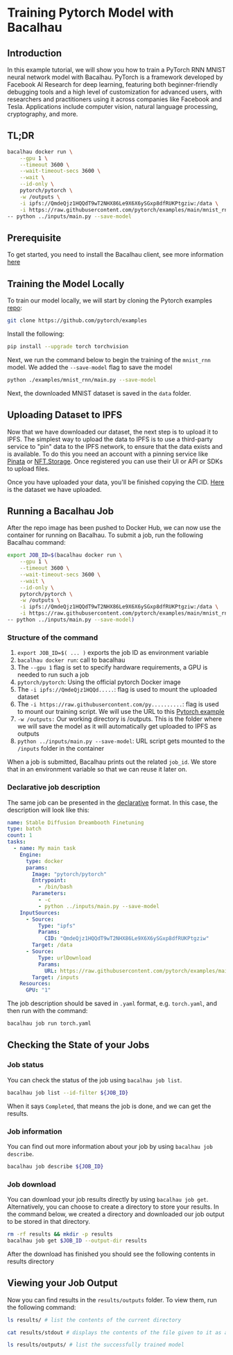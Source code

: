 # Training Pytorch Model with Bacalhau

## Introduction

In this example tutorial, we will show you how to train a PyTorch RNN MNIST neural network model with Bacalhau. PyTorch is a framework developed by Facebook AI Research for deep learning, featuring both beginner-friendly debugging tools and a high level of customization for advanced users, with researchers and practitioners using it across companies like Facebook and Tesla. Applications include computer vision, natural language processing, cryptography, and more.

## TL;DR​ <a href="#tldr" id="tldr"></a>

```bash
bacalhau docker run \
    --gpu 1 \
    --timeout 3600 \
    --wait-timeout-secs 3600 \
    --wait \
    --id-only \
    pytorch/pytorch \
    -w /outputs \
    -i ipfs://QmdeQjz1HQQdT9wT2NHX86Le9X6X6ySGxp8dfRUKPtgziw:/data \
    -i https://raw.githubusercontent.com/pytorch/examples/main/mnist_rnn/main.py \
-- python ../inputs/main.py --save-model
```

## Prerequisite​ <a href="#prerequisite" id="prerequisite"></a>

To get started, you need to install the Bacalhau client, see more information [here](../../getting-started/installation.md)

## Training the Model Locally​ <a href="#training-the-model-locally" id="training-the-model-locally"></a>

To train our model locally, we will start by cloning the Pytorch examples [repo](https://github.com/pytorch/examples):

```bash
git clone https://github.com/pytorch/examples
```

Install the following:

```bash
pip install --upgrade torch torchvision
```

Next, we run the command below to begin the training of the `mnist_rnn` model. We added the `--save-model` flag to save the model

```bash
python ./examples/mnist_rnn/main.py --save-model
```

Next, the downloaded MNIST dataset is saved in the `data` folder.

## Uploading Dataset to IPFS​ <a href="#uploading-dataset-to-ipfs" id="uploading-dataset-to-ipfs"></a>

Now that we have downloaded our dataset, the next step is to upload it to IPFS. The simplest way to upload the data to IPFS is to use a third-party service to "pin" data to the IPFS network, to ensure that the data exists and is available. To do this you need an account with a pinning service like [Pinata](https://pinata.cloud/) or [NFT.Storage](https://nft.storage/). Once registered you can use their UI or API or SDKs to upload files.

Once you have uploaded your data, you'll be finished copying the CID. [Here](https://gateway.pinata.cloud/ipfs/QmdeQjz1HQQdT9wT2NHX86Le9X6X6ySGxp8dfRUKPtgziw/?filename=data) is the dataset we have uploaded.

## Running a Bacalhau Job​ <a href="#running-a-bacalhau-job" id="running-a-bacalhau-job"></a>

After the repo image has been pushed to Docker Hub, we can now use the container for running on Bacalhau. To submit a job, run the following Bacalhau command:

```bash
export JOB_ID=$(bacalhau docker run \
    --gpu 1 \
    --timeout 3600 \
    --wait-timeout-secs 3600 \
    --wait \
    --id-only \
    pytorch/pytorch \
    -w /outputs \
    -i ipfs://QmdeQjz1HQQdT9wT2NHX86Le9X6X6ySGxp8dfRUKPtgziw:/data \
    -i https://raw.githubusercontent.com/pytorch/examples/main/mnist_rnn/main.py \
-- python ../inputs/main.py --save-model)
```

### Structure of the command​ <a href="#structure--of-the-command" id="structure--of-the-command"></a>

1. `export JOB_ID=$( ... )` exports the job ID as environment variable
2. `bacalhau docker run`: call to bacalhau
3. The `--gpu 1` flag is set to specify hardware requirements, a GPU is needed to run such a job
4. `pytorch/pytorch`: Using the official pytorch Docker image
5. The `-i ipfs://QmdeQjz1HQQd.....`: flag is used to mount the uploaded dataset
6. The `-i https://raw.githubusercontent.com/py..........`: flag is used to mount our training script. We will use the URL to this [Pytorch example](https://github.com/pytorch/examples/blob/main/mnist_rnn/main.py)
7. `-w /outputs:` Our working directory is /outputs. This is the folder where we will save the model as it will automatically get uploaded to IPFS as outputs
8. `python ../inputs/main.py --save-model`: URL script gets mounted to the `/inputs` folder in the container

When a job is submitted, Bacalhau prints out the related `job_id`. We store that in an environment variable so that we can reuse it later on.

### Declarative job description​ <a href="#declarative-job-description" id="declarative-job-description"></a>

The same job can be presented in the [declarative](../../references/jobs/job/) format. In this case, the description will look like this:

```yaml
name: Stable Diffusion Dreambooth Finetuning
type: batch
count: 1
tasks:
  - name: My main task
    Engine:
      type: docker
      params:
        Image: "pytorch/pytorch" 
        Entrypoint:
          - /bin/bash
        Parameters:
          - -c
          - python ../inputs/main.py --save-model
    InputSources:
      - Source:
          Type: "ipfs"
          Params:
            CID: "QmdeQjz1HQQdT9wT2NHX86Le9X6X6ySGxp8dfRUKPtgziw"
        Target: /data
      - Source:
          Type: urlDownload
          Params:
            URL: https://raw.githubusercontent.com/pytorch/examples/main/mnist_rnn/main.py
        Target: /inputs  
    Resources:
      GPU: "1"
```

The job description should be saved in `.yaml` format, e.g. `torch.yaml`, and then run with the command:

```bash
bacalhau job run torch.yaml
```

## Checking the State of your Jobs​ <a href="#checking-the-state-of-your-jobs" id="checking-the-state-of-your-jobs"></a>

### Job status​ <a href="#job-status" id="job-status"></a>

You can check the status of the job using `bacalhau job list`.

```bash
bacalhau job list --id-filter ${JOB_ID}
```

When it says `Completed`, that means the job is done, and we can get the results.

### Job information​ <a href="#job-information" id="job-information"></a>

You can find out more information about your job by using `bacalhau job describe`.

```bash
bacalhau job describe ${JOB_ID}
```

### Job download​ <a href="#job-download" id="job-download"></a>

You can download your job results directly by using `bacalhau job get`. Alternatively, you can choose to create a directory to store your results. In the command below, we created a directory and downloaded our job output to be stored in that directory.

```bash
rm -rf results && mkdir -p results
bacalhau job get $JOB_ID --output-dir results
```

After the download has finished you should see the following contents in results directory

## Viewing your Job Output​ <a href="#viewing-your-job-output" id="viewing-your-job-output"></a>

Now you can find results in the `results/outputs` folder. To view them, run the following command:

```bash
ls results/ # list the contents of the current directory 
```

```bash
cat results/stdout # displays the contents of the file given to it as a parameter.
```

```bash
ls results/outputs/ # list the successfully trained model
```
